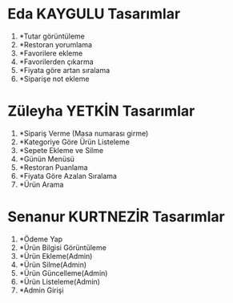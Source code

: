 # Eda KAYGULU Tasarımlar #
1. *Tutar görüntüleme
2. *Restoran yorumlama 
4. *Favorilere ekleme 
5. *Favorilerden çıkarma 
6. *Fiyata göre artan sıralama 
7. *Siparişe not ekleme 

# Züleyha YETKİN Tasarımlar #
1. *Sipariş Verme (Masa numarası girme)
2. *Kategoriye Göre Ürün Listeleme
3. *Sepete Ekleme ve Silme
4. *Günün Menüsü
5. *Restoran Puanlama
6. *Fiyata Göre Azalan Sıralama
7. *Ürün Arama

# Senanur KURTNEZİR Tasarımlar #
1. *Ödeme Yap
2. *Ürün Bilgisi Görüntüleme
3. *Ürün Ekleme(Admin)
4. *Ürün Silme(Admin)
5. *Ürün Güncelleme(Admin)
6. *Ürün Listeleme(Admin)
7. *Admin Girişi
